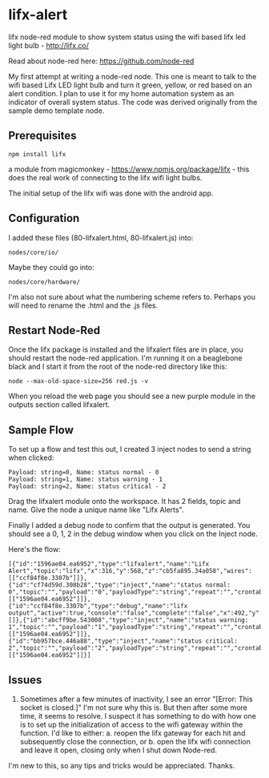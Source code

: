 # lifx-alert

lifx node-red module to show system status using the wifi based lifx led light bulb - http://lifx.co/ 

Read about node-red here: https://github.com/node-red


My first attempt at writing a node-red node.  This one is meant to talk to the wifi based Lifx LED light bulb and turn it green, yellow, or red based on an alert condition.  I plan to use it for my home automation system as an indicator of overall system status.  The code was derived originally from the sample demo template node.

## Prerequisites

    npm install lifx

a module from magicmonkey - https://www.npmjs.org/package/lifx - this does the real work of connecting to the lifx wifi light bulbs.

The initial setup of the lifx wifi was done with the android app.

## Configuration 
I added these files (80-lifxalert.html, 80-lifxalert.js) into:
	
	nodes/core/io/

Maybe they could go into:
	
	nodes/core/hardware/

I'm also not sure about what the numbering scheme refers to.  Perhaps you will need to rename the .html and the .js files.


## Restart Node-Red
Once the lifx package is installed and the lifxalert files are in place, you should restart the node-red application.  I'm running it on a beaglebone black and I start it from the root of the node-red directory like this:

	node --max-old-space-size=256 red.js -v

When you reload the web page you should see a new purple module in the outputs section called lifxalert.


## Sample Flow 
To set up a flow and test this out, I created 3 inject nodes to send a string when clicked:

	Payload: string=0, Name: status normal - 0 
	Payload: string=1, Name: status warning - 1 
	Payload: string=2, Name: status critical - 2 

Drag the lifxalert module onto the workspace. It has 2 fields, topic and name.  Give the node a unique name like "Lifx Alerts".

Finally I added a debug node to confirm that the output is generated.  You should see a 0, 1, 2 in the debug window when you click on the Inject node.

Here's the flow:

	[{"id":"1596ae04.ea6952","type":"lifxalert","name":"Lifx Alert","topic":"lifx","x":316,"y":568,"z":"cb5fa895.34a058","wires":[["ccf84f8e.3307b"]]},{"id":"cf74d59d.308b28","type":"inject","name":"status normal: 0","topic":"","payload":"0","payloadType":"string","repeat":"","crontab":"","once":true,"x":117,"y":527,"z":"cb5fa895.34a058","wires":[["1596ae04.ea6952"]]},{"id":"ccf84f8e.3307b","type":"debug","name":"lifx output","active":true,"console":"false","complete":"false","x":492,"y":601,"z":"cb5fa895.34a058","wires":[]},{"id":"abcff9be.543008","type":"inject","name":"status warning: 1","topic":"","payload":"1","payloadType":"string","repeat":"","crontab":"","once":false,"x":120,"y":566,"z":"cb5fa895.34a058","wires":[["1596ae04.ea6952"]]},{"id":"bb957bce.446a88","type":"inject","name":"status critical: 2","topic":"","payload":"2","payloadType":"string","repeat":"","crontab":"","once":false,"x":114,"y":605,"z":"cb5fa895.34a058","wires":[["1596ae04.ea6952"]]}]

## Issues

1. Sometimes after a few minutes of inactivity, I see an error "[Error: This socket is closed.]"  I'm not sure why this is.  But then after some more time, it seems to resolve.  I suspect it has something to do with how one is to set up the initialization of access to the wifi gateway within the function.  I'd like to either:
	a. reopen the lifx gateway for each hit and subsequently close the connection, or
	b. open the lifx wifi connection and leave it open, closing only when I shut down Node-red.


I'm new to this, so any tips and tricks would be appreciated.  Thanks.
